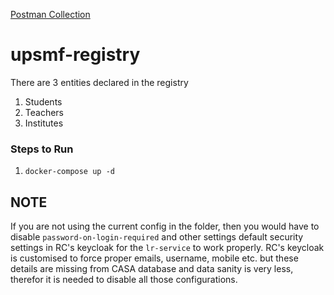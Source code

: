 [Postman Collection](https://api.postman.com/collections/17248210-81d16297-21ec-4100-96c2-a8375d30230f?access_key=PMAT-01GR22Q4K663YDVJ19N84NY2QA)

# upsmf-registry

There are 3 entities declared in the registry

1. Students
2. Teachers
3. Institutes

### Steps to Run 

1. `docker-compose up -d`

**NOTE**
--------

If you are not using the current config in the folder, then you would have to disable `password-on-login-required` and other settings default security settings in RC's keycloak for the `lr-service` to work properly.
RC's keycloak is customised to force proper emails, username, mobile etc. but these details are missing from CASA database and data sanity is very less, therefor it is needed to disable all those configurations.
